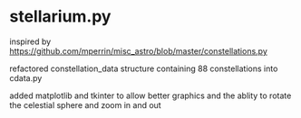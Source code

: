 # stellarium.py

inspired by https://github.com/mperrin/misc_astro/blob/master/constellations.py

refactored constellation_data structure containing 88 constellations into cdata.py

added matplotlib and tkinter to allow better graphics and the ablity to rotate the celestial sphere and zoom in and out